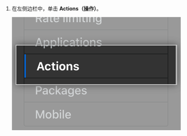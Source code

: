 1. 在左侧边栏中，单击 **Actions（操作）**。

   ![设置侧边栏中的 Actions 选项卡](/assets/images/enterprise/management-console/sidebar-actions.png)
